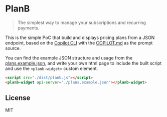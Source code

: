 # PlanB

> The simplest way to manage your subscriptions and recurring payments.

This is the simple PoC that build and displays pricing plans from a JSON endpoint, based on the
[Copilot CLI](https://github.com/github/copilot-cli) with the [COPILOT.md](./COPILOT.md) as the
prompt source.

You can find the example JSON structure and usage from the [plans.example.json](./examples/plans.example.json),
and write your own html page to include the built script and use the `<planb-widget>` custom element.

```html
<script src="./dist/planb.js"></script>
<planb-widget api-server="./plans.example.json"></planb-widget>
```

## License

MIT
